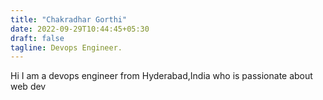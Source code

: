 ```yaml
---
title: "Chakradhar Gorthi"
date: 2022-09-29T10:44:45+05:30
draft: false
tagline: Devops Engineer. 
---
```


Hi I am a devops engineer from Hyderabad,India who is passionate about web dev